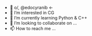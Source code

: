 - 👋 o/, @edocyranib <-
- 👀 I’m interested in CG
- 🌱 I’m currently learning Python & C++
- 💞️ I’m looking to collaborate on ...
- 📫 How to reach me ...

<!---
edocyranib/edocyranib is a ✨ special ✨ repository because its `README.md` (this file) appears on your GitHub profile.
You can click the Preview link to take a look at your changes.
--->
